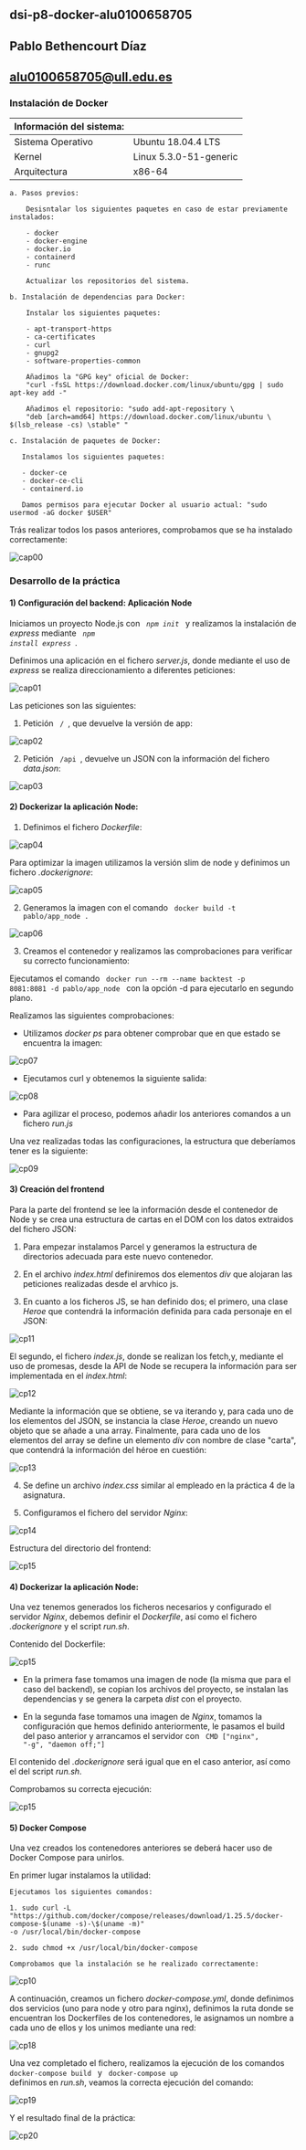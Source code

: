 ## dsi-p8-docker-alu0100658705

## Pablo Bethencourt Díaz

## alu0100658705@ull.edu.es

### Instalación de Docker

| Información del sistema: |                        |
| ------------------------ | ---------------------- |
| Sistema Operativo        | Ubuntu 18.04.4 LTS     |
| Kernel                   | Linux 5.3.0-51-generic |
| Arquitectura             | x86-64                 |

    a. Pasos previos:

        Desisntalar los siguientes paquetes en caso de estar previamente instalados:

        - docker
        - docker-engine
        - docker.io
        - containerd
        - runc

        Actualizar los repositorios del sistema.

    b. Instalación de dependencias para Docker:

        Instalar los siguientes paquetes:

        - apt-transport-https
        - ca-certificates
        - curl
        - gnupg2
        - software-properties-common

        Añadimos la "GPG key" oficial de Docker:
        "curl -fsSL https://download.docker.com/linux/ubuntu/gpg | sudo apt-key add -"

        Añadimos el repositorio: "sudo add-apt-repository \
        "deb [arch=amd64] https://download.docker.com/linux/ubuntu \ $(lsb_release -cs) \stable" "

    c. Instalación de paquetes de Docker:

       Instalamos los siguientes paquetes:

       - docker-ce
       - docker-ce-cli
       - containerd.io

       Damos permisos para ejecutar Docker al usuario actual: "sudo usermod -aG docker $USER"

Trás realizar todos los pasos anteriores, comprobamos que se ha instalado correctamente:

![cap00](images/cap00.png)

### Desarrollo de la práctica

#### 1) Configuración del backend: Aplicación Node

Iniciamos un proyecto Node.js con <code> _npm init_ </code> y realizamos la instalación de _express_ mediante <code> _npm install express_ </code>.

Definimos una aplicación en el fichero _server.js_, donde mediante el uso de _express_ se realiza direccionamiento a diferentes peticiones:

![cap01](images/cap01.png)

Las peticiones son las siguientes:

1. Petición <code> / </code>, que devuelve la versión de app:

![cap02](images/cap02.png)

2. Petición <code> /api </code>, devuelve un JSON con la información del fichero _data.json_:

![cap03](images/cap03.png)

#### 2) Dockerizar la aplicación Node:

1. Definimos el fichero _Dockerfile_:

![cap04](images/cap04.png)

Para optimizar la imagen utilizamos la versión slim de node y definimos un fichero _.dockerignore_:

![cap05](images/cap05.png)

2. Generamos la imagen con el comando <code> docker build -t pablo/app_node . </code>

![cap06](images/cap06.png)

3. Creamos el contenedor y realizamos las comprobaciones para verificar su correcto funcionamiento:

Ejecutamos el comando <code> docker run --rm --name backtest -p 8081:8081 -d pablo/app_node </code> con la opción -d para ejecutarlo en segundo plano.

Realizamos las siguientes comprobaciones:

- Utilizamos _docker ps_ para obtener comprobar que en que estado se encuentra la imagen:

![cp07](images/cap07.png)

- Ejecutamos curl y obtenemos la siguiente salida:

![cp08](images/cap08.png)

- Para agilizar el proceso, podemos añadir los anteriores comandos a un fichero _run.js_

Una vez realizadas todas las configuraciones, la estructura que deberíamos tener es la siguiente:

![cp09](images/cap09.png)

#### 3) Creación del frontend

Para la parte del frontend se lee la información desde el contenedor de Node y se crea una estructura de cartas en el DOM con los datos extraidos del fichero JSON:

1. Para empezar instalamos Parcel y generamos la estructura de directorios adecuada para este nuevo contenedor.

2. En el archivo _index.html_ definiremos dos elementos _div_ que alojaran las peticiones realizadas desde el arvhico js.

3. En cuanto a los ficheros JS, se han definido dos; el primero, una clase _Heroe_ que contendrá la información definida para cada personaje en el JSON:

![cp11](images/cap11.png)

El segundo, el fichero _index.js_, donde se realizan los fetch,y, mediante el uso de promesas, desde la API de Node se recupera la información para ser implementada en el _index.html_:

![cp12](images/cap12.png)

Mediante la información que se obtiene, se va iterando y, para cada uno de los elementos del JSON, se instancia la clase _Heroe_, creando un nuevo objeto que se añade a una array. Finalmente, para cada uno de los elementos del array se define un elemento _div_ con nombre de clase "carta", que contendrá la información del héroe en cuestión:

![cp13](images/cap13.png)

4. Se define un archivo _index.css_ similar al empleado en la práctica 4 de la asignatura.

5. Configuramos el fichero del servidor _Nginx_:

![cp14](images/cap14.png)

Estructura del directorio del frontend:

![cp15](images/cap15.png)

#### 4) Dockerizar la aplicación Node:

Una vez tenemos generados los ficheros necesarios y configurado el servidor _Nginx_, debemos definir el _Dockerfile_, así como el fichero _.dockerignore_ y el script _run.sh_.

Contenido del Dockerfile:

![cp15](images/cap16.png)

- En la primera fase tomamos una imagen de node (la misma que para el caso del backend), se copian los archivos del proyecto, se instalan las dependencias y se genera la carpeta _dist_ con el proyecto.

- En la segunda fase tomamos una imagen de _Nginx_, tomamos la configuración que hemos definido anteriormente, le pasamos el build del paso anterior y arrancamos el servidor con <code> CMD ["nginx", "-g", "daemon off;"] </code>

El contenido del _.dockerignore_ será igual que en el caso anterior, así como el del script _run.sh_.

Comprobamos su correcta ejecución:

![cp15](images/cap17.png)

#### 5) Docker Compose

Una vez creados los contenedores anteriores se deberá hacer uso de Docker Compose para unirlos.

En primer lugar instalamos la utilidad:

    Ejecutamos los siguientes comandos:

    1. sudo curl -L
    "https://github.com/docker/compose/releases/download/1.25.5/docker-compose-$(uname -s)-\$(uname -m)"
    -o /usr/local/bin/docker-compose

    2. sudo chmod +x /usr/local/bin/docker-compose

    Comprobamos que la instalación se he realizado correctamente:

![cp10](images/cap10.png)

A continuación, creamos un fichero _docker-compose.yml_, donde definimos dos servicios (uno para node y otro para nginx), definimos la ruta donde se encuentran los Dockerfiles de los contenedores, le asignamos un nombre a cada uno de ellos y los unimos mediante una red:

![cp18](images/cap18.png)

Una vez completado el fichero, realizamos la ejecución de los comandos <code> docker-compose build </code> y <code> docker-compose up </code> definimos en _run.sh_, veamos la correcta ejecución del comando:

![cp19](images/cap19.png)

Y el resultado final de la práctica:

![cp20](images/cap20.png)

